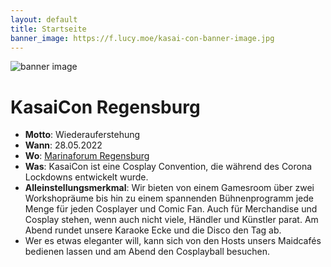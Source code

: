 ```yaml
---
layout: default
title: Startseite
banner_image: https://f.lucy.moe/kasai-con-banner-image.jpg
---
```


<img class="img-fluid" src="https://f.lucy.moe/kasai-con-banner-image.jpg" alt="banner image">

# KasaiCon Regensburg

- **Motto**: Wiederauferstehung 
- **Wann**: 28.05.2022 
- **Wo**: [Marinaforum Regensburg](https://marinaforum.de/)
- **Was**: KasaiCon ist eine Cosplay Convention, die während des Corona Lockdowns entwickelt wurde.
- **Alleinstellungsmerkmal**: Wir bieten von einem Gamesroom über zwei Workshopräume bis hin zu einem spannenden Bühnenprogramm jede Menge für jeden Cosplayer und Comic Fan. Auch für Merchandise und Cosplay stehen, wenn auch nicht viele, Händler und Künstler parat. Am Abend rundet unsere Karaoke Ecke und die Disco den Tag ab. 
- Wer es etwas eleganter will, kann sich von den Hosts unsers Maidcafés bedienen lassen und am Abend den Cosplayball besuchen.

